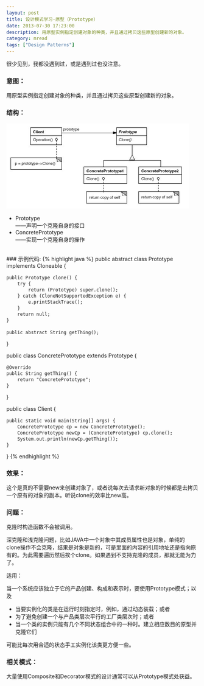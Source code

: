 ```yaml
---
layout: post
title: 设计模式学习-原型（Prototype）
date: 2013-07-30 17:23:00
description: 用原型实例指定创建对象的种类，并且通过拷贝这些原型创建新的对象。
category: mread
tags: ["Design Patterns"]
---
```


很少见到，我都没遇到过，或是遇到过也没注意。

### 意图：

用原型实例指定创建对象的种类，并且通过拷贝这些原型创建新的对象。

### 结构： 
![prototype](/assets/images/post/mread/design-patterns-prototype.jpg)

<ul>
<li>
Prototype<br />
    ——声明一个克隆自身的接口
</li>
<li>
ConcretePrototype<br />
    ——实现一个克隆自身的操作
</li>
</ul>
<br />
### 示例代码:
{% highlight java %}
public abstract class Prototype implements Cloneable {  
  
    public Prototype clone() {  
        try {  
            return (Prototype) super.clone();  
        } catch (CloneNotSupportedException e) {  
            e.printStackTrace();  
        }  
        return null;  
    }  
      
    public abstract String getThing();  
}  
  
public class ConcretePrototype extends Prototype {  
  
    @Override  
    public String getThing() {  
        return "ConcretePrototype";  
    }  
  
}  
  
public class Client {  
  
    public static void main(String[] args) {  
        ConcretePrototype cp = new ConcretePrototype();  
        ConcretePrototype newCp = (ConcretePrototype) cp.clone();  
        System.out.println(newCp.getThing());  
    }  
}
{% endhighlight %}

### 效果：

这个是真的不需要new来创建对象了，或者说每次去请求新对象的时候都是去拷贝一个原有的对象的副本。听说clone的效率比new高。

### 问题：

克隆时构造函数不会被调用。

深克隆和浅克隆问题，比如JAVA中一个对象中其成员属性也是对象，单纯的clone操作不会克隆，结果是对象是新的，可是里面的内容的引用地址还是指向原有的。为此需要遍历然后挨个clone。如果遇到不支持克隆的成员，那就无能为力了。

适用：

当一个系统应该独立于它的产品创建、构成和表示时，要使用Prototype模式；以及
<ul>
<li>当要实例化的类是在运行时刻指定时，例如，通过动态装载；或者</li>
<li>为了避免创建一个与产品类层次平行的工厂类层次时；或者</li>
<li>当一个类的实例只能有几个不同状态组合中的一种时。建立相应数目的原型并克隆它们</li>
</ul>
可能比每次用合适的状态手工实例化该类更方便一些。

### 相关模式：

大量使用Composite和Decorator模式的设计通常可以从Prototype模式处获益。
